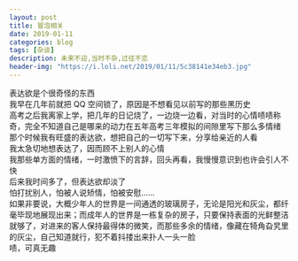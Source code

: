 ```yaml
---
layout: post
title: 冒泡相关
date: 2019-01-11
categories: blog
tags: [杂谈]
description: 未来不迎,当时不杂,过往不恋
header-img: "https://i.loli.net/2019/01/11/5c38141e34eb3.jpg"
---
```




表达欲是个很奇怪的东西<br>
我早在几年前就把 QQ 空间锁了，原因是不想看见以前写的那些黑历史<br>
高考之后我离家上学，把几年的日记烧了，一边烧一边看，对当时的心情啧啧称奇，完全不知道自己是哪来的动力在五年高考三年模拟的间隙里写下那么多情绪<br>
那个时候我有旺盛的表达欲，想把自己的一切写下来，分享给亲近的人看<br>
我太急切地想表达了，因而顾不上别人的心情<br>
我那些单方面的情绪，一时激愤下的言辞，回头再看，我慢慢意识到也许会引人不快<br>
后来我时间多了，但表达欲却淡了<br>
怕打扰别人，怕被人说矫情，怕被安慰……<br>
如果非要说，大概少年人的世界是一间通透的玻璃房子，无论是阳光和灰尘，都纤毫毕现地展现出来；而成年人的世界是一栋复杂的房子，只要保持表面的光鲜整洁就够了，对进来的客人保持最得体的微笑，而那些多余的情绪，像藏在犄角旮旯里的灰尘，自己知道就行，犯不着抖搂出来扑人一头一脸<br>
啧，可真无趣





